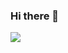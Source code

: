 ### Hi there 👋


<a href="https://sites.google.com/site/computernetworklab/?pli=1" target="_blank"><img src="https://img.shields.io/badge/COMNET-computer%20network%20lab-blue?style=flat-square&?logo=Blockchain.com&logoColor=white"/></a>

<!--
**GHkar/GHkar** is a ✨ _special_ ✨ repository because its `README.md` (this file) appears on your GitHub profile.
[![Facebook Badge](https://img.shields.io/badge/-Facebook-1877f2?logo=facebook&logoColor=white&link={페이스북 주소(url)})]({페이스북 주소(url)})


Here are some ideas to get you started:

- 🔭 I’m currently working on ...
- 🌱 I’m currently learning ...
- 👯 I’m looking to collaborate on ...
- 🤔 I’m looking for help with ...
- 💬 Ask me about ...
- 📫 How to reach me: ...
- 😄 Pronouns: ...
- ⚡ Fun fact: ...
-->

